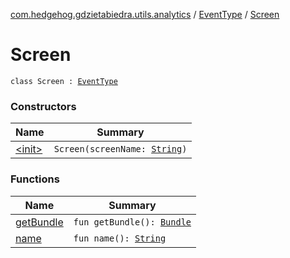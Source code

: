 [com.hedgehog.gdzietabiedra.utils.analytics](../../index.md) / [EventType](../index.md) / [Screen](./index.md)

# Screen

`class Screen : `[`EventType`](../index.md)

### Constructors

| Name | Summary |
|---|---|
| [&lt;init&gt;](-init-.md) | `Screen(screenName: `[`String`](https://kotlinlang.org/api/latest/jvm/stdlib/kotlin/-string/index.html)`)` |

### Functions

| Name | Summary |
|---|---|
| [getBundle](get-bundle.md) | `fun getBundle(): `[`Bundle`](https://developer.android.com/reference/android/os/Bundle.html) |
| [name](name.md) | `fun name(): `[`String`](https://kotlinlang.org/api/latest/jvm/stdlib/kotlin/-string/index.html) |

